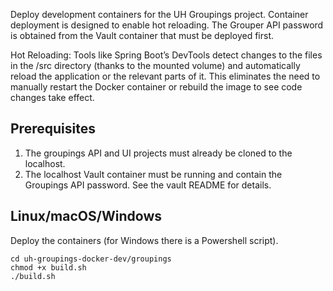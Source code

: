Deploy development containers for the UH Groupings project. Container 
deployment is designed to enable hot reloading. The Grouper API
password is obtained from the Vault container that must be deployed
first.

Hot Reloading: Tools like Spring Boot’s DevTools detect changes to the files in
the /src directory (thanks to the mounted volume) and automatically reload the
application or the relevant parts of it. This eliminates the need to manually
restart the Docker container or rebuild the image to see code changes take 
effect.

## Prerequisites

1. The groupings API and UI projects must already be cloned to the localhost.
2. The localhost Vault container must be running and contain the Groupings API password. See the vault README for details.

## Linux/macOS/Windows

Deploy the containers (for Windows there is a Powershell script).

    cd uh-groupings-docker-dev/groupings
    chmod +x build.sh
    ./build.sh
